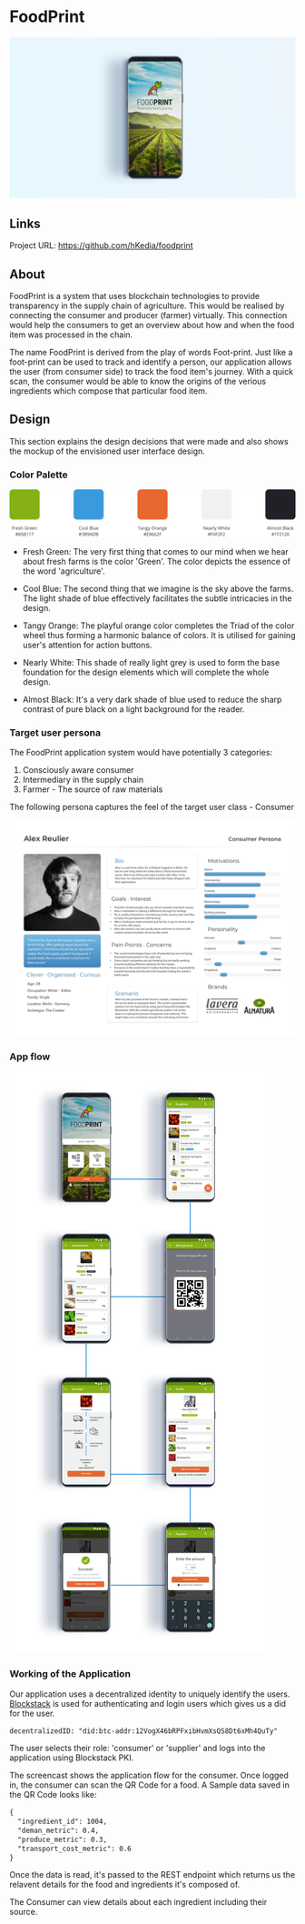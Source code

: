 # FoodPrint

![AppLanding](https://github.com/hKedia/foodprint/blob/master/documentation/landing.png)

## Links

Project URL: https://github.com/hKedia/foodprint

## About

FoodPrint is a system that uses blockchain technologies to provide transparency in the supply chain of agriculture. This would be realised by connecting the consumer and producer (farmer) virtually. This connection would help the consumers to get an overview about how and when the food item was processed in the chain. 

The name FoodPrint is derived from the play of words Foot-print. Just like a foot-print can be used to track and identify a person, our application allows the user (from consumer side) to track the food item's journey. With a quick scan, the consumer would be able to know the origins of the verious ingredients which compose that particular food item.

## Design

This section explains the design decisions that were made and also shows the mockup of the envisioned user interface design.

### Color Palette

![ColorPalette](https://github.com/hKedia/foodprint/blob/master/documentation/palette.png)

* Fresh Green: The very first thing that comes to our mind when we hear about fresh farms is the color 'Green'. The color depicts the essence of the word 'agriculture'.

* Cool Blue: The second thing that we imagine is the sky above the farms. The light shade of blue effectively facilitates the subtle intricacies in the design.

* Tangy Orange: The playful orange color completes the Triad of the color wheel thus forming a harmonic balance of colors. It is utilised for gaining user's attention for action buttons.

* Nearly White: This shade of really light grey is used to form the base foundation for the design elements which will complete the whole design.

* Almost Black: It's a very dark shade of blue used to reduce the sharp contrast of pure black on a light background for the reader.

### Target user persona

The FoodPrint application system would have potentially 3 categories:
1. Consciously aware consumer
2. Intermediary in the supply chain
3. Farmer - The source of raw materials

The following persona captures the feel of the target user class - Consumer

![UserPersona](https://github.com/hKedia/foodprint/blob/master/documentation/persona.png)

### App flow

![AppFlow](https://github.com/hKedia/foodprint/blob/master/documentation/appflow.png)

### Working of the Application

Our application uses a decentralized identity to uniquely identify the users. [Blockstack](https://blockstack.org/) is used for authenticating and login users which gives us a did for the user.

```
decentralizedID: "did:btc-addr:12VogX46bRPFxibHvmXsQS8Dt6xMh4QuTy"
```

The user selects their role: 'consumer' or 'supplier' and logs into the application using Blockstack PKI.

The screencast shows the application flow for the consumer. Once logged in, the consumer can scan the QR Code for a food. A Sample data saved in the QR Code looks like:

```
{
  "ingredient_id": 1004,
  "deman_metric": 0.4,
  "produce_metric": 0.3,
  "transport_cost_metric": 0.6
}
```

Once the data is read, it's passed to the REST endpoint which returns us the relavent details for the food and ingredients it's composed of.

The Consumer can view details about each ingredient including their source. 

